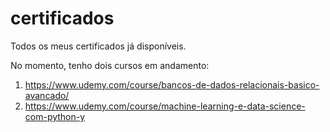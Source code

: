 # certificados
Todos os meus certificados já disponíveis. 

No momento, tenho dois cursos em andamento:

1. https://www.udemy.com/course/bancos-de-dados-relacionais-basico-avancado/
2. https://www.udemy.com/course/machine-learning-e-data-science-com-python-y
